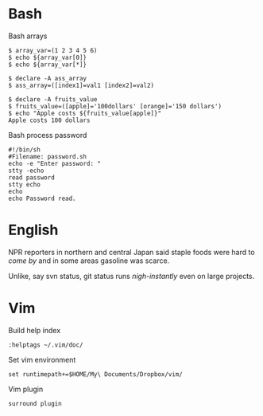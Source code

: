 Bash
====
Bash arrays

    $ array_var=(1 2 3 4 5 6)
    $ echo ${array_var[0]}
    $ echo ${array_var[*]}

    $ declare -A ass_array
    $ ass_array=([index1]=val1 [index2]=val2)

    $ declare -A fruits_value
    $ fruits_value=([apple]='100dollars' [orange]='150 dollars')
    $ echo "Apple costs ${fruits_value[apple]}"
    Apple costs 100 dollars

Bash process password

    #!/bin/sh
    #Filename: password.sh
    echo -e "Enter password: "
    stty -echo
    read password
    stty echo
    echo
    echo Password read.


English
====
NPR reporters in northern and central Japan said staple foods were hard to _come
by_ and in some areas gasoline was scarce.

Unlike, say svn status, git status runs _nigh-instantly_ even on large projects. 


Vim
====
Build help index

    :helptags ~/.vim/doc/

Set vim environment

    set runtimepath+=$HOME/My\ Documents/Dropbox/vim/

Vim plugin

    surround plugin

